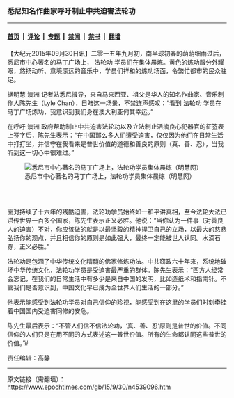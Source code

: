 ### 悉尼知名作曲家呼吁制止中共迫害法轮功

---

#### [首页](../../../..?n4539096) &nbsp;|&nbsp; [评论](../../../../../epoch-comment?n4539096) &nbsp;|&nbsp; [专题](../../../../../epoch-special?n4539096) &nbsp;|&nbsp; [禁闻](../../../../../epoch-news?n4539096) &nbsp;|&nbsp; [禁书](../../../../../books?n4539096) &nbsp;|&nbsp; [翻墙](https://github.com/gfw-breaker/nogfw/blob/master/README.md?n4539096)


<div class="post_content" id="artbody" itemprop="articleBody">
 <!-- article content begin -->
 <p>
  【大纪元2015年09月30日讯】二零一五年九月初，南半球初春的萌萌细雨过后，悉尼市中心著名的马丁广场上，
  <ok href="https://www.epochtimes.com/gb/tag/%E6%B3%95%E8%BD%AE%E5%8A%9F.html">
   法轮功
  </ok>
  学员们在集体晨炼。黄色的炼功服分外耀眼，悠扬动听、意境深远的音乐中，学员们祥和的炼功场面，令繁忙都市的民众驻足。
 </p>
 <p>
  据明慧
  <ok href="https://www.epochtimes.com/gb/tag/%E6%BE%B3%E6%B4%B2.html">
   澳洲
  </ok>
  记者站悉尼报导，来自马来西亚、祖父是华人的知名作曲家、音乐制作人陈先生（Lyle Chan），目睹这一场景，不禁连声感叹：“看到
  <ok href="https://www.epochtimes.com/gb/tag/%E6%B3%95%E8%BD%AE%E5%8A%9F.html">
   法轮功
  </ok>
  学员在马丁广场炼功，我意识到我们身在澳大利亚何其幸运。”
 </p>
 <p>
  在呼吁
  <ok href="https://www.epochtimes.com/gb/tag/%E6%BE%B3%E6%B4%B2.html">
   澳洲
  </ok>
  政府帮助制止中共迫害法轮功以及立法制止活摘良心犯器官的征签表上签字后，陈先生表示：“在中国那么多人们遭受迫害，仅仅因为他们在日常生活中打打坐，并信守在我看来是普世价值的道德和善良的原则（真、善、忍），当我听到这一切心中很难过。”
 </p>
 <figure aria-describedby="caption-attachment-6513469" class="wp-caption aligncenter" id="attachment_6513469" style="width: 500px">
  <ok href=" https://i.epochtimes.com/assets/uploads/2015/09/1509291324391813.jpg" rel="noreferrer noopener" target="_blank">
   <img alt="悉尼市中心著名的马丁广场上，法轮功学员集体晨炼（明慧网）" class="size-large wp-image-6513469" src="https://i.epochtimes.com/assets/uploads/2015/09/1509291324391813.jpg" title="悉尼市中心著名的马丁广场上，法轮功学员集体晨炼（明慧网）"/>
  </ok>
  <br/><figcaption class="wp-caption-text" id="caption-attachment-6513469">
   悉尼市中心著名的马丁广场上，法轮功学员集体晨炼（明慧网）
  </figcaption><br/>
 </figure><br/>
 <p>
  面对持续了十六年的残酷迫害，法轮功学员始终如一和平讲真相，至今法轮大法已洪传世界一百多个国家，陈先生表示正义必胜。他说：“当你认为一件事（对善良人的迫害）不对，你应该做的就是以最坚毅的精神捍卫自己的立场，以最大的慈悲弘扬你的观点，并且相信你的原则是如此强大，最终一定能被世人认同。水滴石穿，正义必胜。”
 </p>
 <p>
  法轮功是包涵了中华传统文化精髓的佛家修炼功法。中共窃政六十年来，系统地破坏中华传统文化，法轮功学员是受迫害最严重的群体。陈先生表示：“西方人经常会忘记，在我们的日常生活中有多少是来自中国的发明，比如造纸术和指南针。不管我们是否意识到，中国文化早已成为全世界人们生活的一部分。”
 </p>
 <p>
  他表示能感受到法轮功学员对自己信仰的珍视，能感受到在这里的学员们时刻牵挂着中国国内受迫害同修的安危。
 </p>
 <p>
  陈先生最后表示：“不管人们信不信法轮功，‘真、善、忍’原则是普世的价值。不同信仰的人们只是在用不同的方式表述这一普世价值。所有的生命都认同这些普世的价值。”#
 </p>
 <p>
  责任编辑：高静
 </p>
 <!-- article content end -->
 <div id="below_article_ad">
 </div>
</div>


---

原文链接（需翻墙）：https://www.epochtimes.com/gb/15/9/30/n4539096.htm